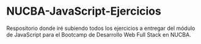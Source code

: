 # NUCBA-JavaScript-Ejercicios
Respositorio donde iré subiendo todos los ejercicios a entregar del módulo de JavaScript para el Bootcamp de Desarrollo Web Full Stack en NUCBA.

